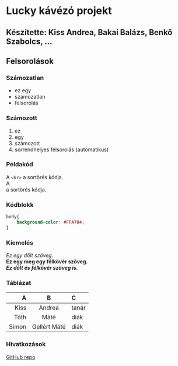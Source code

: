 # Lucky kávézó projekt

## Készítette: Kiss Andrea, Bakai Balázs, Benkő Szabolcs, ...

## Felsorolások

### Számozatlan

- ez egy
- számozatlan
- felsorolás

### Számozott

1. ez
1. egy 
1. számozott
1. sorrendhelyes felsorolás (automatikus)

### Példakód

A `<br>` a sortörés kódja.<br>
A <br> a sortörés kódja.

### Kódblokk

```css
body{
    background-color: #FFA704;
}
```

### Kiemelés

_Ez egy dőlt szöveg._<br>
__Ez egy meg egy félkövér szöveg.__<br>
___Ez dőlt és félkövér szöveg is.___

### Táblázat

|A|B|C|
|---:|:---:|:---|
|Kiss|Andrea|tanár|
|Tóth|Máté|diák|
|Simon|Gellért Máté|diák|

### Hivatkozások

[GitHub repo](https://github.com/kissandi/12C_2csoport)







